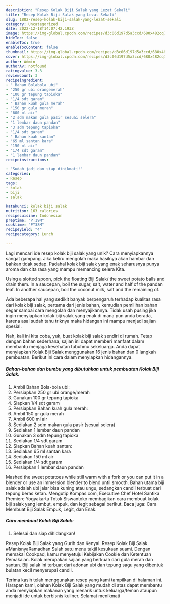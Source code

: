 ```yaml
---
description: "Resep Kolak Biji Salak yang Lezat Sekali"
title: "Resep Kolak Biji Salak yang Lezat Sekali"
slug: 1882-resep-kolak-biji-salak-yang-lezat-sekali
category: Uncategorized
date: 2022-12-18T14:07:42.193Z
image: https://img-global.cpcdn.com/recipes/d3c06d197d5a3ccd/680x482cq70/kolak-biji-salak-foto-resep-utama.jpg
hideToc: false
enableToc: true
enableTocContent: false
thumbnail: https://img-global.cpcdn.com/recipes/d3c06d197d5a3ccd/680x482cq70/kolak-biji-salak-foto-resep-utama.jpg
cover: https://img-global.cpcdn.com/recipes/d3c06d197d5a3ccd/680x482cq70/kolak-biji-salak-foto-resep-utama.jpg
author: Admin
authorAv: notfound
ratingvalue: 3.3
reviewcount: 3
recipeingredient:
- " Bahan Bolabola ubi"
- "250 gr ubi orangemerah"
- "100 gr tepung tapioka"
- "1/4 sdt garam"
- " Bahan kuah gula merah"
- "150 gr gula merah"
- "600 ml air"
- "2 sdm makan gula pasir sesuai selera"
- "1 lembar daun pandan"
- "3 sdm tepung tapioka"
- "1/4 sdt garam"
- " Bahan kuah santan"
- "65 ml santan kara"
- "150 ml air"
- "1/4 sdt garam"
- "1 lembar daun pandan"
recipeinstructions:

- "Sudah jadi dan siap dinikmati!"
categories:
- Resep
tags:
- kolak
- biji
- salak

katakunci: kolak biji salak 
nutrition: 163 calories
recipecuisine: Indonesian
preptime: "PT19M"
cooktime: "PT38M"
recipeyield: "4"
recipecategory: Lunch

---
```





Lagi mencari ide resep kolak biji salak yang unik? Cara menyiapkannya sangat gampang. Jika keliru mengolah maka hasilnya akan hambar dan bahkan tidak sedap. Padahal kolak biji salak yang enak seharusnya punya aroma dan cita rasa yang mampu memancing selera Kita.





Using a slotted spoon, pick the floating Biji Salak/ the sweet potato balls and drain them. In a saucepan, boil the sugar, salt, water and half of the pandan leaf. In another saucepan, boil the coconut milk, salt and the remaining of.

Ada beberapa hal yang sedikit banyak berpengaruh terhadap kualitas rasa dari kolak biji salak, pertama dari jenis bahan, kemudian pemilihan bahan segar sampai cara mengolah dan menyajikannya. Tidak usah pusing jika ingin menyiapkan kolak biji salak yang enak di mana pun anda berada, karena asal sudah tahu triknya maka hidangan ini mampu menjadi sajian spesial.






Nah, kali ini kita coba, yuk, buat kolak biji salak sendiri di rumah. Tetap dengan bahan sederhana, sajian ini dapat memberi manfaat dalam membantu menjaga kesehatan tubuhmu sekeluarga. Anda dapat menyiapkan Kolak Biji Salak menggunakan 16 jenis bahan dan 0 langkah pembuatan. Berikut ini cara dalam menyiapkan hidangannya.

<!--inarticleads1-->

##### Bahan-bahan dan bumbu yang dibutuhkan untuk pembuatan Kolak Biji Salak:

1. Ambil  Bahan Bola-bola ubi:
1. Persiapkan 250 gr ubi orange/merah
1. Gunakan 100 gr tepung tapioka
1. Siapkan 1/4 sdt garam
1. Persiapkan  Bahan kuah gula merah:
1. Ambil 150 gr gula merah
1. Ambil 600 ml air
1. Sediakan 2 sdm makan gula pasir (sesuai selera)
1. Sediakan 1 lembar daun pandan
1. Gunakan 3 sdm tepung tapioka
1. Sediakan 1/4 sdt garam
1. Siapkan  Bahan kuah santan:
1. Sediakan 65 ml santan kara
1. Sediakan 150 ml air
1. Sediakan 1/4 sdt garam
1. Persiapkan 1 lembar daun pandan


Mashed the sweet potatoes while still warm with a fork or you can put it in a blender or use an immersion blender to blend until smooth. Bahan utama biji salak adalah ubi jalar bisa kuning atau ungu, sedangkan candil terbuat dari tepung beras ketan. Mengutip Kompas.com, Executive Chef Hotel Santika Premiere Yogyakarta Totok Siswantoko membagikan cara membuat kolak biji salak yang lembut, empuk, dan legit sebagai berikut. Baca juga: Cara Membuat Biji Salak Empuk, Legit, dan Enak. 

<!--inarticleads2-->

##### Cara membuat Kolak Biji Salak:


1. Selesai dan siap dihidangkan!

Resep Kolak Biji Salak yang Gurih dan Kenyal. Resep Kolak Biji Salak. #ManisnyaRamadhan Salah satu menu takjil kesukaan suami. Dengan memakai Cookpad, kamu menyetujui Kebijakan Cookie dan Ketentuan Pemakaian. Kolak merupakan sajian yang berkuah dari gula merah dan santan. Biji salak ini terbuat dari adonan ubi dan tepung sagu yang dibentuk bulatan kecil menyerupai candil. 

Terima kasih telah menggunakan resep yang kami tampilkan di halaman ini. Harapan kami, olahan Kolak Biji Salak yang mudah di atas dapat membantu anda menyiapkan makanan yang menarik untuk keluarga/teman ataupun menjadi ide untuk berbisnis kuliner. Selamat menikmati
